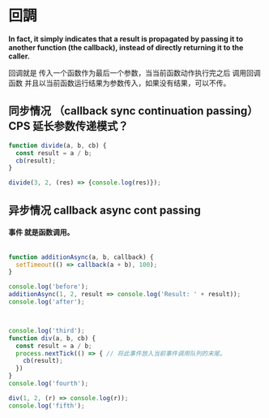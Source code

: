 # 回調

**In fact, it simply indicates that a result is propagated by passing it to another function (the callback), instead of directly returning it to the caller.**

回调就是 传入一个函数作为最后一个参数，当当前函数动作执行完之后
调用回调函数 并且以当前函数运行结果为参数传入，如果没有结果，可以不传。


## 同步情况 （callback sync continuation passing） CPS 延长参数传递模式？
```javascript 
function divide(a, b, cb) {
  const result = a / b;
  cb(result);
}

divide(3, 2, (res) => {console.log(res)});
```

## 异步情况 callback async cont passing
#### 事件 就是函数调用。
```javascript

function additionAsync(a, b, callback) {
  setTimeout(() => callback(a + b), 100);
}

console.log('before');
additionAsync(1, 2, result => console.log('Result: ' + result));
console.log('after');



console.log('third');
function div(a, b, cb) {
  const result = a / b;
  process.nextTick(() => { // 将此事件放入当前事件调用队列的末尾。
    cb(result);
  })
}
console.log('fourth');

div(1, 2, (r) => console.log(r));
console.log('fifth');
```



